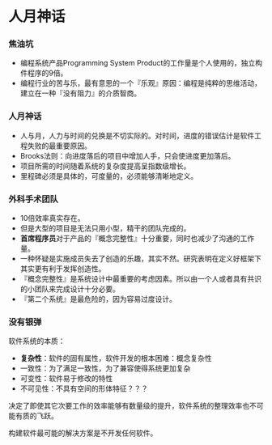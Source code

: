 # 人月神话

### 焦油坑

- 编程系统产品Programming System Product的工作量是个人使用的，独立构件程序的9倍。
- 编程行业的苦与乐，最有意思的一个『乐观』原因：编程是纯粹的思维活动，建立在一种『没有阻力』的介质智商。

### 人月神话

- 人与月，人力与时间的兑换是不切实际的。对时间，进度的错误估计是软件工程失败的最重要原因。
- Brooks法则：向进度落后的项目中增加人手，只会使进度更加落后。
- 项目所需的时间随着系统的复杂度提高呈指数级增长。
- 里程碑必须是具体的，可度量的，必须能够清晰地定义。

### 外科手术团队

- 10倍效率真实存在。
- 但是大型的项目是无法只用小型，精干的团队完成的。
- **首席程序员**对于产品的『概念完整性』十分重要，同时也减少了沟通的工作量。
- 一种怀疑是实施成员失去了创造的乐趣，其实不然。研究表明在定义好框架下其实更有利于发挥创造性。
- 『概念完整性』是系统设计中最重要的考虑因素。所以由一个人或者具有共识的小团队来完成设计十分必要。
- 『第二个系统』是最危险的，因为容易过度设计。

### 没有银弹

软件系统的本质：

 - **复杂性**：软件的固有属性，软件开发的根本困难：概念复杂性
- 一致性：为了满足一致性，为了兼容使得系统更加复杂
- 可变性：软件易于修改的特性
- 不可见性：不具有空间的形体特征？？？

决定了即使其它次要工作的效率能够有数量级的提升，软件系统的整理效率也不可能有质的飞跃。

构建软件最可能的解决方案是不开发任何软件。

